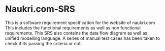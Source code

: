 # Naukri.com-SRS
This is a software requirement specification for the website of naukri.com This includes the functional requirements as well as non functional requirements. This SRS also contains the data flow diagram as well as unified modelling language. A series of manual test cases has been taken to check if its passing the criteria or not.
